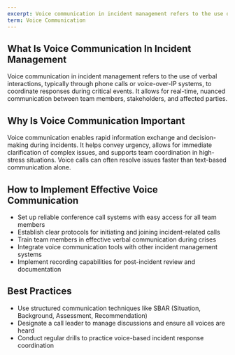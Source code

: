 ```yaml
---
excerpt: Voice communication in incident management refers to the use of verbal interactions, typically through phone calls or voice-over-IP systems, to coordinate responses during critical events.
term: Voice Communication
---
```

## What Is Voice Communication In Incident Management

Voice communication in incident management refers to the use of verbal interactions, typically through phone calls or voice-over-IP systems, to coordinate responses during critical events. It allows for real-time, nuanced communication between team members, stakeholders, and affected parties.

## Why Is Voice Communication Important

Voice communication enables rapid information exchange and decision-making during incidents. It helps convey urgency, allows for immediate clarification of complex issues, and supports team coordination in high-stress situations. Voice calls can often resolve issues faster than text-based communication alone.

## How to Implement Effective Voice Communication

- Set up reliable conference call systems with easy access for all team members
- Establish clear protocols for initiating and joining incident-related calls
- Train team members in effective verbal communication during crises
- Integrate voice communication tools with other incident management systems
- Implement recording capabilities for post-incident review and documentation

## Best Practices

- Use structured communication techniques like SBAR (Situation, Background, Assessment, Recommendation)
- Designate a call leader to manage discussions and ensure all voices are heard
- Conduct regular drills to practice voice-based incident response coordination